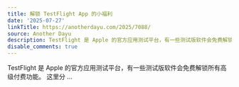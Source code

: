 ```yaml
---
title: 解锁 TestFlight App 的小福利
date: '2025-07-27'
linkTitle: https://anotherdayu.com/2025/7088/
source: Another Dayu
description: TestFlight 是 Apple 的官方应用测试平台，有一些测试版软件会免费解锁所有高级付费功能。 这里分 ...
disable_comments: true
---
```

TestFlight 是 Apple 的官方应用测试平台，有一些测试版软件会免费解锁所有高级付费功能。 这里分 ...